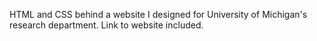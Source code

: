 HTML and CSS behind a website I designed for University of Michigan's research department. Link to website included. 
